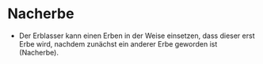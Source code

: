 # Nacherbe

- Der Erblasser kann einen Erben in der Weise einsetzen, dass dieser erst Erbe wird, nachdem zunächst ein anderer Erbe geworden ist (Nacherbe).


